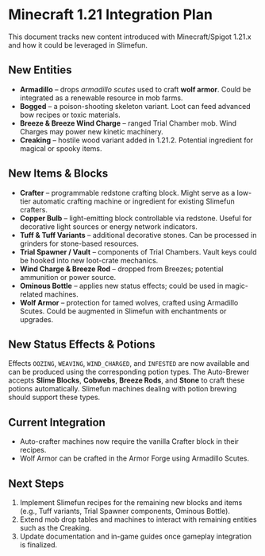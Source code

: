 # Minecraft 1.21 Integration Plan

This document tracks new content introduced with Minecraft/Spigot 1.21.x and how it could be leveraged in Slimefun.

## New Entities
- **Armadillo** – drops *armadillo scutes* used to craft **wolf armor**. Could be integrated as a renewable resource in mob farms.
- **Bogged** – a poison-shooting skeleton variant. Loot can feed advanced bow recipes or toxic materials.
- **Breeze & Breeze Wind Charge** – ranged Trial Chamber mob. Wind Charges may power new kinetic machinery.
- **Creaking** – hostile wood variant added in 1.21.2. Potential ingredient for magical or spooky items.

## New Items & Blocks
- **Crafter** – programmable redstone crafting block. Might serve as a low-tier automatic crafting machine or ingredient for existing Slimefun crafters.
- **Copper Bulb** – light-emitting block controllable via redstone. Useful for decorative light sources or energy network indicators.
- **Tuff & Tuff Variants** – additional decorative stones. Can be processed in grinders for stone-based resources.
- **Trial Spawner / Vault** – components of Trial Chambers. Vault keys could be hooked into new loot-crate mechanics.
- **Wind Charge & Breeze Rod** – dropped from Breezes; potential ammunition or power source.
- **Ominous Bottle** – applies new status effects; could be used in magic-related machines.
- **Wolf Armor** – protection for tamed wolves, crafted using Armadillo Scutes. Could be augmented in Slimefun with enchantments or upgrades.

## New Status Effects & Potions
Effects `OOZING`, `WEAVING`, `WIND_CHARGED`, and `INFESTED` are now available and can be produced using the corresponding potion types. The Auto-Brewer accepts **Slime Blocks**, **Cobwebs**, **Breeze Rods**, and **Stone** to craft these potions automatically. Slimefun machines dealing with potion brewing should support these types.

## Current Integration
- Auto-crafter machines now require the vanilla Crafter block in their recipes.
- Wolf Armor can be crafted in the Armor Forge using Armadillo Scutes.

## Next Steps
1. Implement Slimefun recipes for the remaining new blocks and items (e.g., Tuff variants, Trial Spawner components, Ominous Bottle).
2. Extend mob drop tables and machines to interact with remaining entities such as the Creaking.
3. Update documentation and in-game guides once gameplay integration is finalized.

